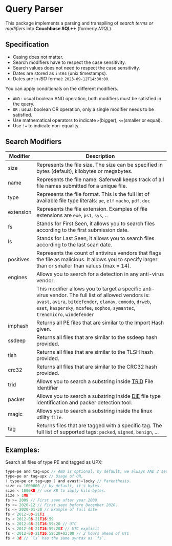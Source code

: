 # Query Parser

This package implements a parsing and transpiling of _search terms or modifiers_ into **Couchbase SQL++** (formerly *N1QL*).

## Specification

- Casing does not matter.
- Search modifiers have to respect the case sensitivity.
- Search values does not need to respect the case sensitivity.
- Dates are stored as `int64` (unix timestamps).
- Dates are in *ISO* format: `2023-09-12T14:30:00`.

You can apply conditionals on the different modifiers.
  - `AND` : usual boolean AND operation, both modifiers must be satisfied in the query.
  - `OR` : usual boolean OR operation, only a single modifier needs to be satisfied.
  - Use mathematical operators to indicate `>`(bigger), `<=`(smaller or equal).
  - Use `!=` to indicate non-equality.

## Search Modifiers

| Modifier  | Description                                                                                                                                                                                                                                          |
| --------- | ---------------------------------------------------------------------------------------------------------------------------------------------------------------------------------------------------------------------------------------------------- |
| size      | Represents the file size. The size can be specified in bytes (default), kilobytes or megabytes.                                                                                                                                                      |
| name      | Represents the file name. Saferwall keeps track of all file names submitted for a unique file.                                                                                                                                                       |
| type      | Represents the file format. This is the full list of available file type literals: `pe`, `elf` `macho`, `pdf`, `doc`                                                                                                                                 |
| extension | Represents the file extension. Examples of file extensions are `exe`, `ps1`, `sys`, ..                                                                                                                                                               |
| fs        | Stands for First Seen, it allows you to search files according to the first submission date.                                                                                                                                                         |
| ls        | Stands for Last Seen, it allows you to search files according to the last scan date.                                                                                                                                                                 |
| positives | Represents the count of antivirus vendors that flags the file as malicious. It allows you to specify larger than or smaller than values (max = 14).                                                                                                  |
| engines   | Allows you to search for a detection in any anti-virus vendor.                                                                                                                                                                                       |
| <av>      | This modifier allows you to target a specific anti-virus vendor. The full list of allowed vendors is: `avast`, `avira`, `bitdefender`, `clamav`, `comodo`, `drweb`, `eset`, `kaspersky`, `mcafee`, `sophos`, `symantec`, `trendmicro`, `windefender` |
| imphash   | Returns all PE files that are similar to the Import Hash given.                                                                                                                                                                                      |
| ssdeep    | Returns all files that are similar to the ssdeep hash provided.                                                                                                                                                                                      |
| tlsh      | Returns all files that are similar to the TLSH hash provided.                                                                                                                                                                                        |
| crc32     | Returns all files that are similar to the CRC32 hash provided.                                                                                                                                                                                       |
| trid      | Allows you to search a substring inside [TRiD](https://mark0.net/soft-trid-e.html) File Identifier                                                                                                                                                   |
| packer    | Allows you to search a substring inside [DiE](https://horsicq.github.io/) file type identification and packer detection tool.                                                                                                                        |
| magic     | Allows you to search a substring inside the linux utility `file`.                                                                                                                                                                                    |
| tag | Returns files that are tagged with a specific tag. The full list of supported tags: `packed`, `signed`, `benign`, ... |

## Examples:

Search all files of type PE and tagged as UPX:
```c
type=pe and tag=upx // AND is optional, by default, we always AND 2 search sub-expressions.
type=pe or tag=upx // Usage of OR,
( type=pe or tag=upx ) and avast!=locky // Parenthesis.
size >= 1000000 // by default, it's bytes.
size < 1000KB // use KB to imply kilo-bytes.
size > 1MB
fs >= 2009 // First seen after year 2009.
fs <= 2020-12 // First seen before December 2020.
fs <= 2020-01-30 // Example of full date
fs < 2012-08-21T1
fs < 2012-08-21T16:59
fs < 2012-08-21T16:59:20 // UTC
fs < 2012-08-21T16:59:20Z // UTC explicit
fs < 2012-08-21T16:59:20+02:00 // 2 hours ahead of UTC
fs < 3d // `ls` has the same syntax as `fs`.
```
